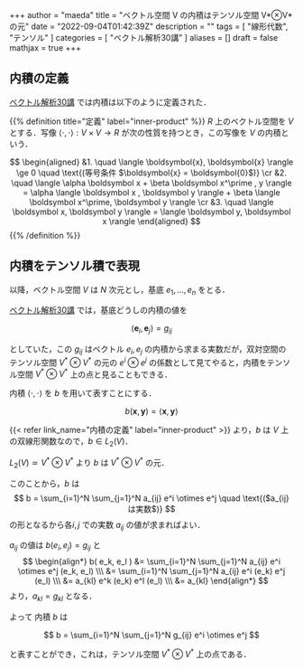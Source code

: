 +++
author = "maeda"
title = "ベクトル空間 V の内積はテンソル空間 V*⊗V* の元"
date = "2022-09-04T01:42:39Z"
description = ""
tags = [
    "線形代数",
    "テンソル"
]
categories = [
    "ベクトル解析30講"
]
aliases = []
draft = false
mathjax = true
+++

## 内積の定義

<a href="http://www.amazon.co.jp/%E3%83%99%E3%82%AF%E3%83%88%E3%83%AB%E8%A7%A3%E6%9E%9030%E8%AC%9B-%E6%95%B0%E5%AD%A630%E8%AC%9B%E3%82%B7%E3%83%AA%E3%83%BC%E3%82%BA-%E5%BF%97%E8%B3%80-%E6%B5%A9%E4%BA%8C/dp/4254114826" target="_blank">ベクトル解析30講</a>
では内積は以下のように定義された．

{{% definition title="定義" label="inner-product" %}}
$R$ 上のベクトル空間を $V$ とする．写像 $\langle \cdot, \cdot \rangle : V \times V \to R$ が次の性質を持つとき，この写像を $V$ の内積という．

$$
\begin{aligned}
&1. \quad
\langle \boldsymbol{x}, \boldsymbol{x} \rangle \ge 0
\quad
\text{(等号条件 $\boldsymbol{x} = \boldsymbol{0}$)}
\cr
&2. \quad
\langle \alpha \boldsymbol x + \beta \boldsymbol x^\prime , y \rangle =
\alpha \langle \boldsymbol x , \boldsymbol y \rangle
+
\beta \langle \boldsymbol x^\prime, \boldsymbol y \rangle
\cr
&3. \quad
\langle \boldsymbol x, \boldsymbol y \rangle =
\langle \boldsymbol y, \boldsymbol x \rangle
\end{aligned}
$$
{{% /definition %}}


## 内積をテンソル積で表現

以降，ベクトル空間 $V$ は $N$ 次元とし，基底 $e_1, \dots, e_n$ をとる．

<a href="http://www.amazon.co.jp/%E3%83%99%E3%82%AF%E3%83%88%E3%83%AB%E8%A7%A3%E6%9E%9030%E8%AC%9B-%E6%95%B0%E5%AD%A630%E8%AC%9B%E3%82%B7%E3%83%AA%E3%83%BC%E3%82%BA-%E5%BF%97%E8%B3%80-%E6%B5%A9%E4%BA%8C/dp/4254114826" target="_blank">ベクトル解析30講</a>
では，基底どうしの内積の値を

$$
\langle \bm e_i, \bm e_j \rangle = g_{ij}
$$

としていた，この $g_{ij}$ はベクトル $e_i, e_j$ の内積から求まる実数だが，双対空間のテンソル空間 $V^\ast \otimes V^\ast$ の元の $e^i \otimes e^j$ の係数として見てやると，内積をテンソル空間 $V^\ast \otimes V^\ast$ 上の点と見ることもできる．


内積 $\langle \cdot, \cdot \rangle$ を $b$ を用いて表すことにする．

$$
b(\bm x, \bm y) = \langle \bm x, \bm y \rangle
$$

{{< refer link_name="内積の定義" label="inner-product" >}}
より，$b$ は $V$ 上の双線形関数なので，$b \in L_2(V)$．

$L_2(V) \simeq V^\ast \otimes V^\ast$ より $b$ は $V^\ast \otimes V^\ast$ の元．

このことから，$b$ は
$$
b = \sum_{i=1}^N \sum_{j=1}^N a_{ij} e^i \otimes e^j
\quad
\text{($a_{ij} は実数$)}
$$
の形となるから各$i, j$ での実数 $a_{ij}$ の値が求まればよい．

$a_{ij}$ の値は $b( e_i, e_j ) = g_{ij}$ と
$$
\begin{align*}
b( e_k, e_l )
    &= \sum_{i=1}^N \sum_{j=1}^N a_{ij} e^i \otimes e^j (e_k, e_l) \\\
    &= \sum_{i=1}^N \sum_{j=1}^N a_{ij} e^i (e_k) e^j (e_l) \\\
    &= a_{kl} e^k (e_k) e^l (e_l) \\\
    &= a_{kl}
\end{align*}
$$
より，$a_{kl} = g_{kl}$ となる．

よって 内積 $b$ は

$$
b = \sum_{i=1}^N \sum_{j=1}^N g_{ij} e^i \otimes e^j
$$

と表すことができ，これは，テンソル空間 $V^\ast \otimes V^\ast$ 上の点である．